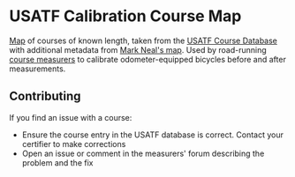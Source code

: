 # USATF Calibration Course Map

[Map](https://calcourses.nickwalker.us/) of courses of known length, taken from the [USATF Course Database](https://certifiedroadraces.com/search/) with additional metadata from [Mark Neal's map](https://www.rrtc.net/Calibrations_map/calibration_map.html). Used by road-running [course measurers](https://www.usatf.org/resources/course-certification) to calibrate odometer-equipped bicycles before and after measurements.

## Contributing

If you find an issue with a course:

* Ensure the course entry in the USATF database is correct. Contact your certifier to make corrections
* Open an issue or comment in the measurers' forum describing the problem and the fix
